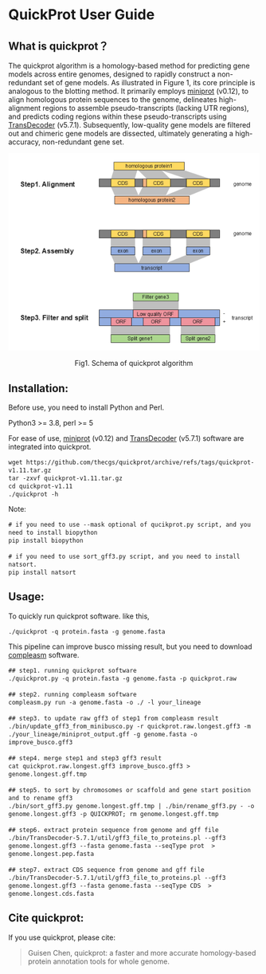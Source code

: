 

# QuickProt User Guide



##  What is quickprot？

The quickprot algorithm is a homology-based method for predicting gene models across entire genomes, designed to rapidly construct a non-redundant set of gene models. As illustrated in Figure 1, its core principle is analogous to the blotting method. It primarily employs [miniprot](https://github.com/lh3/miniprot/) (v0.12), to align homologous protein sequences to the genome, delineates high-alignment regions to assemble pseudo-transcripts (lacking UTR regions), and predicts coding regions within these pseudo-transcripts using [TransDecoder](https://github.com/TransDecoder/TransDecoder) (v5.7.1). Subsequently, low-quality gene models are filtered out and chimeric gene models are dissected, ultimately generating a high-accuracy, non-redundant gene set.

![Schema of quickprot algorithm](./docs/Schema_of_quickprot_algorithm.png#pic_center)

<center>Fig1. Schema of quickprot algorithm</center>


## Installation:

Before use, you need to install Python and Perl.

Python3 >= 3.8, perl >= 5

For ease of use, [miniprot](https://github.com/lh3/miniprot/) (v0.12) and  [TransDecoder](https://github.com/TransDecoder/TransDecoder) (v5.7.1)  software are integrated into quickprot.

```
wget https://github.com/thecgs/quickprot/archive/refs/tags/quickprot-v1.11.tar.gz
tar -zxvf quickprot-v1.11.tar.gz
cd quickprot-v1.11
./quickprot -h
```

Note:

```
# if you need to use --mask optional of qucikprot.py script, and you need to install biopython
pip install biopython

# if you need to use sort_gff3.py script, and you need to install natsort.
pip install natsort
```

## Usage:

To  quickly  run quickprot software. like this, 

```
./quickprot -q protein.fasta -g genome.fasta
```

This pipeline can improve busco missing result, but you need to download [compleasm](https://github.com/huangnengCSU/compleasm) software.

```
## step1. running quickprot software
./quickprot.py -q protein.fasta -g genome.fasta -p quickprot.raw

## step2. running compleasm software
compleasm.py run -a genome.fasta -o ./ -l your_lineage

## step3. to update raw gff3 of step1 from compleasm result
./bin/update_gff3_from_minibusco.py -r quickprot.raw.longest.gff3 -m ./your_lineage/miniprot_output.gff -g genome.fasta -o improve_busco.gff3

## step4. merge step1 and step3 gff3 result
cat quickprot.raw.longest.gff3 improve_busco.gff3 > genome.longest.gff.tmp

## step5. to sort by chromosomes or scaffold and gene start position and to rename gff3
./bin/sort_gff3.py genome.longest.gff.tmp | ./bin/rename_gff3.py - -o genome.longest.gff3 -p QUICKPROT; rm genome.longest.gff.tmp

## step6. extract protein sequence from genome and gff file
./bin/TransDecoder-5.7.1/util/gff3_file_to_proteins.pl --gff3 genome.longest.gff3 --fasta genome.fasta --seqType prot  > genome.longest.pep.fasta

## step7. extract CDS sequence from genome and gff file
./bin/TransDecoder-5.7.1/util/gff3_file_to_proteins.pl --gff3 genome.longest.gff3 --fasta genome.fasta --seqType CDS  > genome.longest.cds.fasta
```

## Cite quickprot:

If you use quickprot, please cite:

> Guisen Chen, quickprot: a faster and more accurate homology-based protein annotation tools for whole genome.
